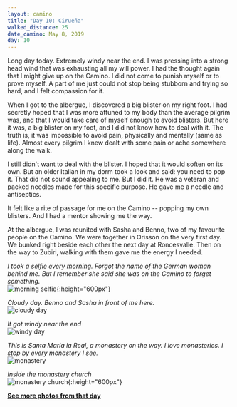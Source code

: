 ```yaml
---
layout: camino
title: "Day 10: Cirueña"
walked_distance: 25
date_camino: May 8, 2019
day: 10
---
```


Long day today. Extremely windy near the end. I was pressing into a strong head wind that was exhausting all my will power. I had the thought again that I might give up on the Camino. I did not come to punish myself or to prove myself. A part of me just could not stop being stubborn and trying so hard, and I felt compassion for it.

When I got to the albergue, I discovered a big blister on my right foot. I had secretly hoped that I was more attuned to my body than the average pilgrim was, and that I would take care of myself enough to avoid blisters. But here it was, a big blister on my foot, and I did not know how to deal with it. The truth is, it was impossible to avoid pain, physically and mentally (same as life). Almost every pilgrim I knew dealt with some pain or ache somewhere along the walk.

I still didn't want to deal with the blister. I hoped that it would soften on its own. But an older Italian in my dorm took a look and said: you need to pop it. That did not sound appealing to me. But I did it. He was a veteran and packed needles made for this specific purpose. He gave me a needle and antiseptics.

It felt like a rite of passage for me on the Camino -- popping my own blisters. And I had a mentor showing me the way.

At the albergue, I was reunited with Sasha and Benno, two of my favourite people on the Camino. We were together in Orisson on the very first day. We bunked right beside each other the next day at Roncesvalle. Then on the way to Zubiri, walking with them gave me the energy I needed.

*I took a selfie every morning. Forgot the name of the German woman behind me. But I remember she said she was on the Camino to forget something.*  
![morning selfie](https://lh3.googleusercontent.com/tcf-mR_wb0nVdnSznv-iV4uqPl4o0wr3MWatNz5cLoURSYoWJwgBw84pd3IzMhLBJLiMbXaIhwWDc-zudLq-DLjt7fxy0Uaoja9tYltMnKq0hieawsNppw6yIgckSYfah-iwMyBfybHUiQSjmIYmWQRW8BxqU0PvPRFWKCppikf5c3mhzqx1yT5XoNPV_DfrSlwainJ3F7BPxv_vnonoL3pd4SVOhQ1bfB9ztwgvqG8siFcpWT3yMXelbcrRuYtcrpEwvI0w3nTgtiTs6cqn2FuLSRmUdbKZJqRpRia0PHHD2I1VnwQbwptQy6lsGvG8xzY_1X97bg8baeSKkw2IOT3x7SY0m3ujyBwzxIn1KEZQNsOhlZDA3GluJ4X8trsFWq8l-0SP64Bu-e0vdkmfDezmPuGm9ePYAuUX64WlqivP_Ei_Kvvb9401-YEYsbxJNS1CGGInHRz0TQgwy1TdbIiMXk8Ole4_37qn9laj-PezHCDzMbynmq2srRUfgfks9TB-e54aWtN6ODKnnieNPbqBdPoAts8Zpo3xIwfH-2UKpJIAjXkhrgDCdccw5DbB3UiHcLn27zEVBRk7c0BXPBKpIAUfcIGRGuFtEixFVWzWwXy17Xlv4utXykjnTaHzFS-eyF-sbtbW8s2qeHxBXgzdg2gvByEUDPv2rGULNqGiFzLBorxSxBeafUVvyA=w1056-h1406-no?authuser=0){:height="600px"}

*Cloudy day. Benno and Sasha in front of me here.*  
![cloudy day](https://lh3.googleusercontent.com/lQckCcNQ9I2we21yY_UpZIQfXaQmzP7TsZHeLqOlkFK-vmZNSY_LZOy2n9qXNLbav6Epstb0RYfBE-X5HNILWS1iT0t9PqB8kUwWMSv15VcCN8CRdfc8mfE-NUqEQ9CJjn4eXFx02pdEqTfj6aw7W_RFT5spSAtappFMLV2nqoKahjEmv8Ok62VBVmNUDyTKIkDHkxe7DSMgbbjmFMlfz2NZtSWN3aB3fVeZm-B-TRN_FMBgtgfdEetUwXGJQKeTQI3JynbusMevfCRKmG_kaJk0v0MDOma9AGLxwXL3G9YeI7BMC2ODKLXL7FiHx8Q8FXOFWBDzqXu9oQgWo9MN1mQg4wZ_ipOVnT77giar3dvTFvdNHohzB8h78ij328zgHA3caF_yNbVDO61dgajvXDTv_fFQA4BZqEum8QtiM_9ww0msWoaE_NYE2Ppwor8KoIUgXhZ9WfPqHbSFkWqRs0X_KjR8WU8q0k0W8A3rOGLdWQ0nKJcrI6u3lWh62Laf-CkX1GH9KD0JZUEOQ9rRbElnM3EuXbdm6G_jF22MstB9I9rPKbtBYlRk4_pYXAXbVgdSArFFdUNhDzRF-Q0Aj6uaME2vIxP3X-G884gWGU7Yblze6jjN6QRA8AsnSb9-5_RB_Z8nx1HNiUgl3HR6ey6b5-fOT6gAaG2t3gNAYoVI-NMzE8Ive5iA883Odg=w2500-h1406-no?authuser=0)

*It got windy near the end*  
![windy day](https://lh3.googleusercontent.com/WtZb1JNTKRZ1p-MJ5K3EYko-x0YXb4ewp7xscTMHFolTjbd1_7WeJ8txSDO9wVPwfvmtVjpTv5qMxS9nshdjliQdYvwxjDWYajQs3pzO_ULJlJ_dyB74MvqGwsNav8uPSTGHNJt7eCtFh4UsMmkJn6KJ1v-TQdknU3v8LgQaAvrg2Quo7lGYys5hWU_6bVLHbmoDbf6VhI08WA5A9BtZ3rEr4bQEPvExham2aYZnelLgRgo27jv94pk-R_oG5-6uRJRydu_MEtyH6NcwyfeLSSzw-IxuUYXJQLmOM14OLyWxS41StmO1_acP4rt3mlKWcPECfYmX1d2Memlu92esrZCt8Vun5a0haGhvS4eM1jZUr0H-hIj2TjbMK7QDYurBcXAJYcOM6Pc2piaa5wOK9z21zZgjHSrE7f2bnaCeZLGst1sRoPyHs_zdjGripv_1vpExxAFIF_OVJWlxd_FghaDIktRVBpi9PbN-RsGPUK0yjpG1WYw0evMeJ_pKIR12ODX8Gb-3tzCXa_It6BkEBVZ__5xXk9lftFp1gakUCGgu7rXTG9QEZeiY9qPBoyihSHO23apWWi5xPQ-kVCyXRUGiRHjhrZqPMWrkXzPEX3q6XrjscNpK-7avS_NfnEJwe-Hy8YH5itbg-LMRTC6SZkVscYsiBrvGkrSBhRM-2yXXosZFoioN0L9RUY3Nsw=w2500-h1406-no?authuser=0)

*This is Santa Maria la Real, a monastery on the way. I love monasteries. I stop by every monastery I see.*  
![monastery](https://lh3.googleusercontent.com/dflVkAwBjc7X0Gn4JC3D8XNE-uYlsDHe6sPiB3eDAAR5ocmrtowKVXWI0Kr7ym7Df5g-7eKwXvOsSs5BpWqzkb-QoQxXImOqV2ZAnrv0_V2HzK_XLkt5XlNQcwERGFQs7Emhz7PhmFAsmIY5BWvXefE08lHey1HUciCfT9h3k2-WH09ttWj2vZoKdI5baF7_TenCuZxKQrRMaXo-9a_gC5fBt1Njl05Mb3d-eVlYK8q6C_JmhHm2k5ii4kTgWV3SxdrOCyn8ZeNrBdlerE9IfirJp9ZK9azTiRUE8-rU7SPd_qxIDgRgdZT5xiqggFkiao7Yt5soygFitURpIU2srYPO6eWCmTIOL8mW08ZrzsJdtimpgBPT3Ka8CS-NEDbiHFFya7R9_JB5XgLpguPC6aAqhXmUFGnLMGNA4TkSAbWDCOma-Ozer-Bz4G8-l2oKVqWKxAIF8jZGRfbhZtOJfyWSRGcOr5TTC4rh2nUua_WFg35nvT84N64ReDfldrnJksYtXFkJUhRIGrKKmoCGaoB4PrmF-FxvSVTvW8fQm0YVk5R-HIOhmjrEIshBD3LWjECL_ECqoOr-kHKNTMW-mQDPEMiZ5-zR8XSeULmjusCag7BV8B0w0baBSQokEHhRCZ3cT3XvQslRhQYRWuZt5QgXv97uivorajj62wM-Z0NSg8Edi3H-PZe5G_N_uw=w2500-h1406-no?authuser=0)

*Inside the monastery church*  
![monastery church](https://lh3.googleusercontent.com/bwWyOI8j7AP6ZMTYSMDxfMBzpxUdPvUV4E4Jp2GzD4UmNz87maH7Z-0qEv1THyQZiVpXkY6_Vdk898sl815F1Zkr71mjTJBWLeAb2BFhwYFBIdnqmiVpJNfjAgXXMFfUauK_Sc8olTCFrBOEQN2GYxUvzJMu364ic_2HetsYlf919Q67NIthyDDTVNTK-tCij69s9pbY3UNTf6jph5-Cj54ZVpE7_yMq2FseVX9CAwB3GCQjSwVSNokyLsas76Ejv-Ik63jY_NyJC58HzQrebukicZJuF44xuCOjcp6GiN0y7fmAzq1rbeUpODU7vx2YGDt3eWkcz7ZE_WnDjTKvHeWg2tFjZ-aA71F_57px8CaPfIaVZHR7OHnEG2T3KUnUtU1wFs332rGFOX-GGV8Lfe8uxtW8K-8jMqjK-0OlGZMENEPe_Jf-ztu59SSYqjJzvNHB2f4kG066pLY_t5xskHHcmvIilMXDjBCtjJCytVO3Niwx3FKIXd6rM5Wrwl49O92Siz0bIBYJZRaqoMlayD1bCLSgsnZ2bfLRrYQq1HgPHMKFWI0rrgqjaPYibxaXQB7bzV9-g96A9UtsTPIo3y9MOLb2R7ZvcQzRH5P8ji8s7JdxZEi1V5_Ddeoa0i0VE23K-QrzgwN_Po5cnv-s9sKSvdH4Xmplw8bfHeO24thoXW3Ug0-deiScsJaa_A=w792-h1406-no?authuser=0){:height="600px"}

[**See more photos from that day**](https://photos.app.goo.gl/vBosvgGLsfwkKFZt9)

